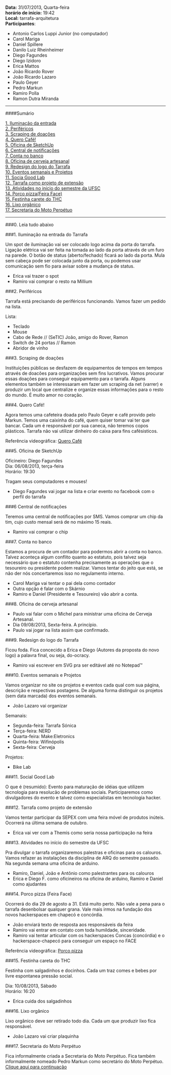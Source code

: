 __Data:__ 31/07/2013, Quarta-feira  
__horário de início:__ 19:42  
__Local:__ tarrafa-arquitetura  
__Participantes__:  

- Antonio Carlos Luppi Junior (no computador)
- Carol Mariga
- Daniel Spillere
- Danilo Luiz Rheinheimer
- Diego Fagundes
- Diego Izidoro
- Erica Mattos
- João Ricardo Rover
- João Ricardo Lazaro
- Paulo Geyer
- Pedro Markun
- Ramiro Polla
- Ramon Dutra Miranda

***

####Sumário

[1. Iluminação da entrada ](#1-ilumina%C3%A7%C3%A3o-na-entrada-do-tarrafa)  
[2. Periféricos](#2-perif%C3%A9ricos)  
[3. Scraping de doações](#3-scraping-de-doa%C3%A7%C3%B5es)  
[4. Quero Café!](#4-quero-caf%C3%A9)  
[5. Oficina de SketchUp](#5-oficina-de-sketchup)  
[6. Central de notificações](#6-central-de-notifica%C3%A7%C3%B5es)  
[7. Conta no banco](#7-conta-no-banco)  
[8. Oficina de cerveja artesanal](#8-oficina-de-cerveja-artesanal)  
[9. Redesign do logo do Tarrafa](#9-redesign-do-logo-do-tarrafa)  
[10. Eventos semanais e Projetos](#10-eventos-semanais-e-projetos)  
[11. Socia Good Lab](#11-social-good-lab)  
[12. Tarrafa como projeto de extensão](#12-tarrafa-como-projeto-de-extens%C3%A3o)  
[13. Atividades no início do semestre da UFSC](#13-atividades-no-in%C3%ADcio-do-semestre-da-ufsc)  
[14. Porco pizza(Feira Face)](#14-porco-pizza-feira-face)  
[15. Festinha carete do THC](#15-festinha-careta-do-thc)  
[16. Lixo orgânico](#16-lixo-org%C3%A2nico)  
[17. Secretaria do Moto Perpétuo](#17-secretaria-do-moto-perp%C3%A9tuo)

***

###0. Leia tudo abaixo

###1. Iluminação na entrada do Tarrafa

Um spot de iluminação vai ser colocado logo acima da porta do tarrafa. 
Ligação elétrica vai ser feita na tomada ao lado da porta através de um furo na parede. 
O botão de status (aberto/fechado) ficará ao lado da porta. Mula sem cabeça pode ser colocada junto da porta, 
ou podemos usar comunicação sem fio para avisar sobre a mudança de status.
   
- Erica vai trazer o spot
- Ramiro vai comprar o resto na Millium

###2. Periféricos

Tarrafa está precisando de periféricos funcionando. Vamos fazer um pedido na lista.

Lista:

- Teclado
- Mouse
- Cabo de Rede  // (SeTIC) João, amigo do Rover, Ramon
- Switch de 24 portas // Ramon
- Abridor de vinho

###3. Scraping de doações

Instituições públicas se desfazem de equipamentos de tempos em tempos através de doacões
para organizações sem fins lucrativos. Vamos procurar essas doações para conseguir 
equipamento para o tarrafa. Alguns elementos também se interessaram em fazer um scraping da net (varrer)
e produzir um local que centralize e organize essas informações para o resto do mundo. É muito amor no coração.

###4. Quero Café!

Agora temos uma cafeteira doada pelo Paulo Geyer e café provido pelo Markun. 
Temos uma caixinha do café, quem quiser tomar vai ter que bancar. 
Cada um é responsável por sua caneca, não teremos copos plásticos. 
Tarrafa não vai utilizar dinheiro do caixa para fins cafésisticos.

Referência videográfica:
[Quero Café](http://www.youtube.com/watch?v=KKLNI0eBGrw)

###5. Oficina de SketchUp

Oficineiro: Diego Fagundes  
Dia: 06/08/2013, terça-feira  
Horário: 19:30  

Tragam seus computadores e mouses!

- Diego Fagundes vai jogar na lista e criar evento no facebook com o perfil do tarrafa

###6 Central de notificações

Teremos uma central de notificações por SMS. 
Vamos comprar um chip da tim, cujo custo mensal será de no máximo 15 reais.

- Ramiro vai comprar o chip

###7. Conta no banco

Estamos a procura de um contador para podermos abrir a conta no banco. 
Talvez aconteça algum conflito quanto ao estatuto, 
pois talvez seja necessário que o estatuto contenha precisamente as operações que o tesoureiro ou presidente podem realizar. 
Vamos tentar do jeito que está, se não der nós concertaremos isso no regulamento interno.

- Carol Mariga vai tentar o pai dela como contador
- Outra opção é falar com o Skárnio
- Ramiro e Daniel (Presidente e Tesoureiro) vão abrir a conta.

###8. Oficina de cerveja artesanal

- Paulo vai falar com o Michel para ministrar uma oficina de Cerveja Artesanal.
- Dia 09/08/2013, Sexta-feira. A princípio.
- Paulo vai jogar na lista assim que confirmado.

###9. Redesign do logo do Tarrafa

Ficou foda. 
Fica concecido a Erica e Diego (Autores da proposta do novo logo) a palavra final,
ou seja, do-ocracy.

- Ramiro vai escrever em SVG pra ser editável até no Notepad™

###10. Eventos semanais e Projetos

Vamos organizar no site os projetos e eventos cada qual com sua página,
descrição e respectivas postagens. De alguma forma distinguir os projetos (sem data marcada) dos eventos semanais.

- João Lazaro vai organizar

Semanais:
- Segunda-feira: Tarrafa Sónica  
- Terça-feira: NERD
- Quarta-feira: Make:Eletronics
- Quinta-feira: Wifinópolis
- Sexta-feira: Cerveja

Projetos:
- Bike Lab

###11. Social Good Lab

O que é (resumido): Evento para maturação de idéias que utilizem tecnologia para resolucão de problemas sociais. 
Participaremos como divulgadores do evento e talvez como especialistas em tecnologia hacker.

###12. Tarrafa como projeto de extensão

Vamos tentar participar da SEPEX com uma feira móvel de produtos inúteis.
Ocorrerá na última semana de outubro.

- Erica vai ver com a Themis como seria nossa participação na feira

###13. Atividades no início do semestre da UFSC

Pra divulgar o tarrafa organizaremos palestras e oficinas para os calouros.
Vamos refazer as instalações da disciplina de ARQ do semestre passado. 
Na segunda semana uma oficina de arduino.

- Ramiro, Daniel, João e Antônio como palestrantes para os calouros
- Erica e Diego F. como oficineiros na oficina de arduino,
Ramiro e Daniel como ajudantes

###14. Porco pizza (Feira Face)

Ocorrerá do dia 29 de agosto a 31. Está muito perto. Não vale a pena para o tarrafa desenbolsar qualquer grana. 
Vale mais irmos na fundação dos novos hackerspaces em chapecó e concórdia.

- João enviará texto de resposta aos responsáveis da feira
- Ramiro vai entrar em contato com toda humildade, sinceridade.
- Ramiro vai tentar articular com os hackerspaces Concas (concórdia) e o hackerspace-chapecó para conseguir um espaço no FACE

Referência videográfica: [Porco pizza](http://www.youtube.com/watch?v=AANoGUD2h4A)

###15. Festinha careta do THC

Festinha com salgadinhos e docinhos.
Cada um traz comes e bebes por livre espontanea pressão social.

Dia: 10/08/2013, Sábado  
Horário: 16:20

- Erica cuida dos salgadinhos

###16. Lixo orgânico

Lixo orgânico deve ser retirado todo dia. 
Cada um que produzir lixo fica responsável.

- João Lazaro vai criar plaquinha

###17. Secretaria do Moto Perpétuo

Fica informalmente criada a Secretaria do Moto Perpétuo. 
Fica também informalmente nomeado Pedro Markun como secretário do Moto Perpétuo.
[Clique aqui para continuação](#0-leia-tudo-abaixo)

